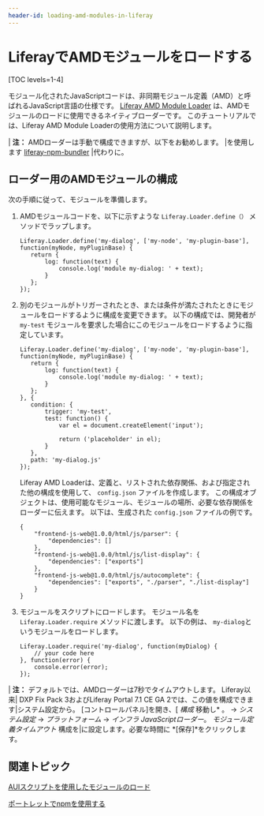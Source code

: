 ```yaml
---
header-id: loading-amd-modules-in-liferay
---
```


# LiferayでAMDモジュールをロードする

[TOC levels=1-4]

モジュール化されたJavaScriptコードは、非同期モジュール定義（AMD）と呼ばれるJavaScript言語の仕様です。 [Liferay AMD Module Loader](https://github.com/liferay/liferay-amd-loader#amd-module-loader) は、AMDモジュールのロードに使用できるネイティブローダーです。 このチュートリアルでは、Liferay AMD Module Loaderの使用方法について説明します。

| **注：** AMDローダーは手動で構成できますが、以下をお勧めします。 |を使用します [liferay-npm-bundler](/docs/7-1/tutorials/-/knowledge_base/t/using-npm-in-your-portlets) |代わりに。

## ローダー用のAMDモジュールの構成

次の手順に従って、モジュールを準備します。

1.  AMDモジュールコードを、以下に示すような `Liferay.Loader.define（）` メソッドでラップします。
   
        Liferay.Loader.define('my-dialog', ['my-node', 'my-plugin-base'], 
        function(myNode, myPluginBase) {
           return {
               log: function(text) {
                   console.log('module my-dialog: ' + text);
               }
           };
        });

2.  別のモジュールがトリガーされたとき、または条件が満たされたときにモジュールをロードするように構成を変更できます。 以下の構成では、開発者が `my-test` モジュールを要求した場合にこのモジュールをロードするように指定しています。
   
        Liferay.Loader.define('my-dialog', ['my-node', 'my-plugin-base'], 
        function(myNode, myPluginBase) {
           return {
               log: function(text) {
                   console.log('module my-dialog: ' + text);
               }
           };
        }, {
           condition: {
               trigger: 'my-test',
               test: function() {
                   var el = document.createElement('input');
       
                   return ('placeholder' in el);
               }
           },
           path: 'my-dialog.js'
        });

    Liferay AMD Loaderは、定義と、リストされた依存関係、および指定された他の構成を使用して、 `config.json` ファイルを作成します。 この構成オブジェクトは、使用可能なモジュール、モジュールの場所、必要な依存関係をローダーに伝えます。 以下は、生成された `config.json` ファイルの例です。
   
        {
            "frontend-js-web@1.0.0/html/js/parser": {
                "dependencies": []
            },
            "frontend-js-web@1.0.0/html/js/list-display": {
                "dependencies": ["exports"]
            },
            "frontend-js-web@1.0.0/html/js/autocomplete": {
                "dependencies": ["exports", "./parser", "./list-display"]
            }
        }

3.  モジュールをスクリプトにロードします。 モジュール名を `Liferay.Loader.require` メソッドに渡します。 以下の例は、 `my-dialog`というモジュールをロードします。
   
        Liferay.Loader.require('my-dialog', function(myDialog) {
            // your code here
        }, function(error) {
            console.error(error);
        });

| **注：** デフォルトでは、AMDローダーは7秒でタイムアウトします。 Liferay以来| DXP Fix Pack 3およびLiferay Portal 7.1 CE GA 2では、この値を構成できます|システム設定から。 [コントロールパネル]を開き、[ *構成* 移動し* 。 → *システム設定* → *プラットフォーム* → *インフラ* *JavaScriptローダー*。 *モジュール定義タイムアウト* 構成を|に設定します。必要な時間に *[保存]*をクリックします。</p>

## 関連トピック

[AUIスクリプトを使用したモジュールのロード](/docs/7-1/tutorials/-/knowledge_base/t/loading-modules-with-aui-script)

[ポートレットでnpmを使用する](/docs/7-1/tutorials/-/knowledge_base/t/using-npm-in-your-portlets)
